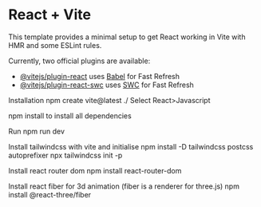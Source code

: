 # React + Vite

This template provides a minimal setup to get React working in Vite with HMR and some ESLint rules.

Currently, two official plugins are available:

- [@vitejs/plugin-react](https://github.com/vitejs/vite-plugin-react/blob/main/packages/plugin-react/README.md) uses [Babel](https://babeljs.io/) for Fast Refresh
- [@vitejs/plugin-react-swc](https://github.com/vitejs/vite-plugin-react-swc) uses [SWC](https://swc.rs/) for Fast Refresh

Installation
npm create vite@latest ./
Select React>Javascript

npm install
to install all dependencies

Run
npm run dev

Install tailwindcss with vite and initialise
npm install -D tailwindcss postcss autoprefixer
npx tailwindcss init -p


Install react router dom
npm install react-router-dom

Install react fiber for 3d animation (fiber is a renderer for three.js)
npm install @react-three/fiber